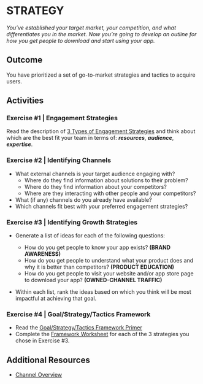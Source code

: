 # STRATEGY

_You’ve established your target market, your competition, and what differentiates you in the market. Now you’re going to develop an outline for how you get people to download and start using your app._

## Outcome

You have prioritized a set of go-to-market strategies and tactics to acquire users.

## Activities

### Exercise #1 | Engagement Strategies

Read the description of [3 Types of Engagement Strategies](https://docs.google.com/document/d/1KnXD_TW5BDsizzEHskuG2IIZnmuZMszI75Tfe9tPqZw/edit?tab=t.0) and think about which are the best fit your team in terms of: **_resources_**, **_audience_**, **_expertise_**.

### Exercise #2 | Identifying Channels

- What external channels is your target audience engaging with?
  - Where do they find information about solutions to their problem?
  - Where do they find information about your competitors?
  - Where are they interacting with other people and your competitors?
- What (if any) channels do you already have available?
- Which channels fit best with your preferred engagement strategies?

### Exercise #3 | Identifying Growth Strategies

- Generate a list of ideas for each of the following questions:

  - How do you get people to know your app exists? **(BRAND AWARENESS)**
  - How do you get people to understand what your product does and why it is better than competitors? **(PRODUCT EDUCATION)**
  - How do you get people to visit your website and/or app store page to download your app? **(OWNED-CHANNEL TRAFFIC)**

- Within each list, rank the ideas based on which you think will be most impactful at achieving that goal.

### Exercise #4 | Goal/Strategy/Tactics Framework

- Read the [Goal/Strategy/Tactics Framework Primer](https://docs.google.com/document/d/1W1hPJbAymS1AAxXAXTpECnfRU9uiJ_5R_QhvyXoYkvE/edit?tab=t.0)
- Complete the [Framework Worksheet](https://docs.google.com/document/d/1M6bPp1j12zACnvkcy6Lb_dLN7G8Mob7jOqFb4S9evCk/edit?tab=t.0) for each of the 3 strategies you chose in Exercise #3.

## Additional Resources

- [Channel Overview](https://docs.google.com/document/d/1Crexbrr8N9c5mX2ZTFMociPoNz2Cr6Hn9Aoi2kEf7bM/edit?tab=t.0)
